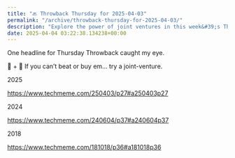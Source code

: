 ```yaml
---
title: "🔙 Throwback Thursday for 2025-04-03"
permalink: "/archive/throwback-thursday-for-2025-04-03/"
description: "Explore the power of joint ventures in this week&#39;s Throwback!"
date: 2025-04-04 03:22:38.134238+00:00
---
```


<p>One headline for Thursday Throwback caught my eye.</p><p>🤝 + 🍪 If you can’t beat or buy em… try a joint-venture.</p><p>2025</p><p><a target="_blank" rel="noopener noreferrer nofollow" href="https://www.techmeme.com/250403/p27#a250403p27">https://www.techmeme.com/250403/p27#a250403p27</a></p><p>2024</p><p><a target="_blank" rel="noopener noreferrer nofollow" href="https://www.techmeme.com/240604/p37#a240604p37">https://www.techmeme.com/240604/p37#a240604p37</a></p><p>2018</p><p><a target="_blank" rel="noopener noreferrer nofollow" href="https://www.techmeme.com/181018/p36#a181018p36">https://www.techmeme.com/181018/p36#a181018p36</a></p><p></p>